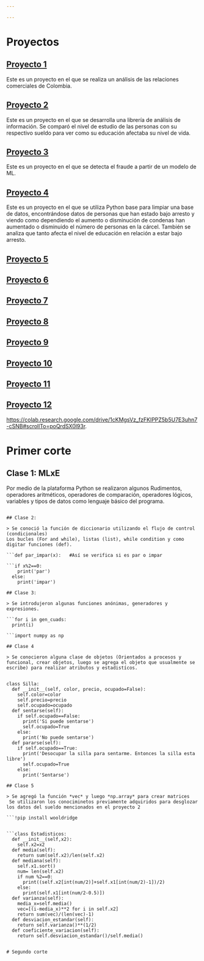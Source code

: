```yaml
---

---
```


# Proyectos
## [Proyecto 1](.\proyecto1.md)
Este es un proyecto en el que se realiza un análisis de las relaciones comerciales de Colombia.
## [Proyecto 2]()
Este es un proyecto en el que se desarrolla una librería de análisis de información. Se comparó el nivel de estudio de las personas con su respectivo sueldo para ver como su educación afectaba su nivel de vida.  
## [Proyecto 3]()
Este es un proyecto en el que se detecta el fraude a partir de un modelo de ML.
## [Proyecto 4]()
Este es un proyecto en el que se utiliza Python base para limpiar una base de datos, encontrándose datos de personas que han estado bajo arresto y viendo como dependiendo el aumento o disminución de condenas han aumentado o disminuido el número de personas en la cárcel. También se analiza que tanto afecta el nivel de educación en relación a estar bajo arresto.

## [Proyecto 5]()

## [Proyecto 6]()

## [Proyecto 7]()

## [Proyecto 8]()

## [Proyecto 9]()

## [Proyecto 10]()

## [Proyecto 11]()

## [Proyecto 12]()

https://colab.research.google.com/drive/1cKMgsVz_fzFKlPPZ5b5U7E3uhn7-cSNB#scrollTo=poQrdSX0l93r.



# Primer corte

## Clase 1: MLxE

 Por medio de la plataforma Python se realizaron algunos Rudimentos, operadores aritméticos, operadores de comparación, operadores lógicos, variables y tipos de datos como lenguaje básico del programa.


```print('Hola,mundo)

## Clase 2:

> Se conoció la función de diccionario utilizando el flujo de control (condicionales)  
Los bucles (For and while), listas (list), while condition y como digitar funciones (def).

```def par_impar(x):   #Así se verifica si es par o impar

```if x%2==0:
    print('par')
  else:
    print('impar')
    
## Clase 3:

> Se introdujeron algunas funciones anónimas, generadores y expresiones.

```for i in gen_cuads:
  print(i)

```import numpy as np

## Clase 4

> Se conocieron alguna clase de objetos (Orientados a procesos y funcional, crear objetos, luego se agrega el objeto que usualmente se escribe) para realizar atributos y estadistícos.
 

class Silla:
  def __init__(self, color, precio, ocupado=False):
    self.color=color
    self.precio=precio
    self.ocupado=ocupado
  def sentarse(self):
    if self.ocupado==False:
      print('Si puede sentarse')
      self.ocupado=True
    else:
      print('No puede sentarse')
  def pararse(self):
    if self.ocupado==True:
      print('Desocupar la silla para sentarme. Entonces la silla esta libre')
      self.ocupado=True
    else:
      print('Sentarse')

## Clase 5

> Se agregó la función *vec* y luego *np.array* para crear matrices
 Se utilizaron los conociminetos previamente adquiridos para desglozar los datos del sueldo mencionados en el proyecto 2  

```!pip install wooldridge


```class Estadisticos:
  def __init__(self,x2):
    self.x2=x2
  def media(self):
    return sum(self.x2)/len(self.x2)
  def mediana(self):
    self.x1.sort()
    num= len(self.x2)
    if num %2==0:
      print((self.x2[int(num/2)]+self.x1[int(num/2)-1])/2)
    else:
      print(self.x1[int(num/2-0.5)])
  def varianza(self):
    media_x=self.media()
    vec=[(i-media_x)**2 for i in self.x2]
    return sum(vec)/(len(vec)-1)
  def desviacion_estandar(self):
    return self.varianza()**(1/2)
  def coeficiente_variacion(self):
    return self.desviacion_estandar()/self.media()


# Segundo corte


